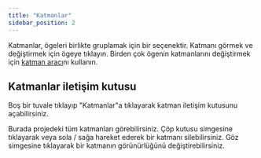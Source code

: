 ```yaml
---
title: "Katmanlar"
sidebar_position: 2
---
```


Katmanlar, ögeleri birlikte gruplamak için bir seçenektir. Katmanı görmek ve değiştirmek için ögeye tıklayın. Birden çok ögenin katmanlarını değiştirmek için [katman aracı](tools/layer.md)nı kullanın.

## Katmanlar iletişim kutusu

Boş bir tuvale tıklayıp "Katmanlar"a tıklayarak katman iletişim kutusunu açabilirsiniz.

Burada projedeki tüm katmanları görebilirsiniz. Çöp kutusu simgesine tıklayarak veya sola / sağa hareket ederek bir katmanı silebilirsiniz. Göz simgesine tıklayarak bir katmanın görünürlüğünü değiştirebilirsiniz.
